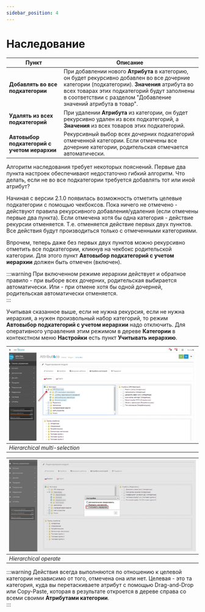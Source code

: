 ```yaml
---
sidebar_position: 4
---
```


# Наследование

| Пункт | Описание |  
| --- | --- |  
| **Добавлять во все подкатегории** | При добавлении нового **Атрибута** в категорию, он будет рекурсивно добавлен во все дочерние категории (подкатегории). **Значения** атрибута во всех товарах этих подкатегорий будут заполнены в соответствии с разделом "Добавление значений атрибута в товар". |  
| **Удалять из всех подкатегорий** | При удалении **Атрибута** из категории, он будет рекурсивно удален из всех подкатегорий, а **Значения** из всех товаров этих подкатегорий. |  
| **Автовыбор подкатегорий с учетом иерархии** | Рекурсивный выбор всех дочерних подкатегорий отмеченной категории. Если отмечены все дочерние категории, родительская отмечается автоматически. |  

Алгоритм наследования требует некоторых пояснений. Первые два пункта настроек обеспечивают недостаточно гибкий алгоритм. Что делать, если не во все подкатегории требуется добавлять тот или иной атрибут?  

Начиная с версии 2.1.0 появилась возможность отметить целевые подкатегории с помощью чекбоксов. Пока ничего не отмечено - действуют правила рекурсивного добавления/удаления (если отмечены первые два пункта). Если отмечена хотя бы одна категория - действие рекурсии отменяется. Т.е. отменяется действие первых двух пунктов. Все действия будут производиться только с отмеченными категориями.  

Впрочем, теперь даже без первых двух пунктов можно рекурсивно отметить все подкатегории, кликнув на чекбокс родительской категории. Для этого пункт **Автовыбор подкатегорий с учетом иерархии** должен быть отмечен (включен).  

:::warning 
При включенном режиме иерархии действует и обратное правило - при выборе всех дочерних, родительская выбирается автоматически. Или - при отмене хотя бы одной дочерней, родительская автоматически отменяется.  
:::

Учитывая сказанное выше, если не нужна рекурсия, если не нужна иерархия, а нужен произвольный набор категорий, то режим **Автовыбор подкатегорий с учетом иерархии** надо отключить. Для оперативного управления этим режимом в дереве **Категории** в контекстном меню **Настройки** есть пункт **Учитывать иерархию**.  

| ![Hierarchical multi-selection](/img/tutorial/hier_category.jpg) |
| - |
| *Hierarchical multi-selection* |  

| ![Hierarchical operate](/img/tutorial/hier_operative.jpg) |  
| - |
| *Hierarchical operate* |

:::warning
Действия всегда выполняются по отношению к целевой категории независимо от того, отмечена она или нет. Целевая - это та категория, куда вы перетаскиваете атрибут с помощью Drag-and-Drop или Copy-Paste, которая в результате откроется в дереве справа со всеми своими **Атрибутами категории**.  
:::
